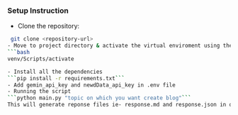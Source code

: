 ### **Setup Instruction**
- Clone the repository:
 ```bash
  git clone <repository-url>
- Move to project directory & activate the virtual enviroment using the below command
```bash
venv/Scripts/activate

- Install all the dependencies
```pip install -r requirements.txt```
- Add gemin_api_key and newdData_api_key in .env file
- Running the script
```python main.py "topic on which you want create blog"```
This will generate reponse files ie- response.md and response.json in output folder
